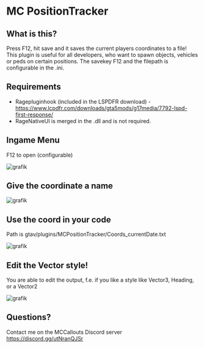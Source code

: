 # MC PositionTracker

## What is this?
Press F12, hit save and it saves the current players coordinates to a file!
This plugin is useful for all developers, who want to spawn objects, vehicles or peds on certain positions.
The savekey F12 and the filepath is configurable in the .ini.

## Requirements
- Ragepluginhook (included in the LSPDFR download) - https://www.lcpdfr.com/downloads/gta5mods/g17media/7792-lspd-first-response/
- RageNativeUI is merged in the .dll and is not required.

## Ingame Menu
F12 to open (configurable)

![grafik](https://github.com/user-attachments/assets/2374c5ef-6510-4262-8612-074e2e602956)


## Give the coordinate a name
![grafik](https://github.com/user-attachments/assets/ea9d0523-6bf0-4f53-acbe-b7fcca63a5f3)


## Use the coord in your code
Path is gtav/plugins/MCPositionTracker/Coords_currentDate.txt

![grafik](https://github.com/user-attachments/assets/96f5548c-531a-45cd-bd00-4029ffc98fc2)



## Edit the Vector style!
You are able to edit the output, f.e. if you like a style like Vector3, Heading, or a Vector2

![grafik](https://github.com/user-attachments/assets/c882329c-1b04-47cf-9fcb-06fb1b13eadd)


## Questions?
Contact me on the MCCallouts Discord server https://discord.gg/utNranQJSr
